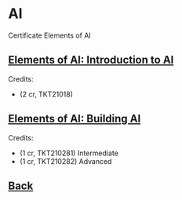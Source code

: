 # AI

Certificate Elements of AI

## [Elements of AI: Introduction to AI](./certificate-elements-of-ai.png)

Credits:

- (2 cr, TKT21018)

## [Elements of AI: Building AI](./pre-certificate-building-ai.png)
Credits:

- (1 cr, TKT210281) Intermediate
- (1 cr, TKT210282) Advanced

## [Back](../README.md)
